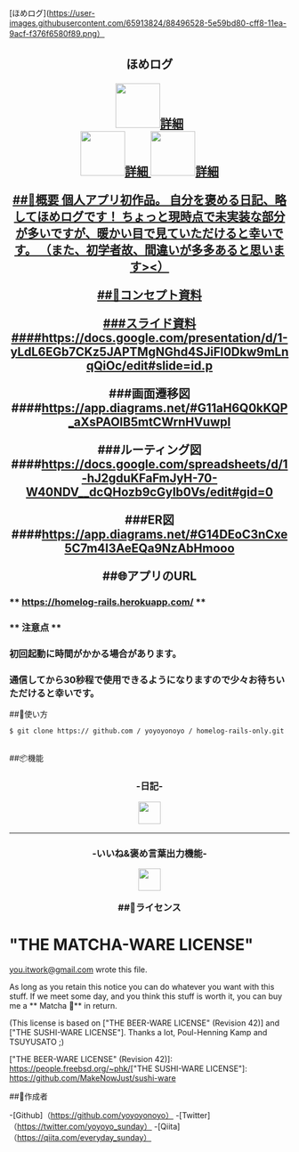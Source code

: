 [ほめログ](https://user-images.githubusercontent.com/65913824/88496528-5e59bd80-cff8-11ea-9acf-f376f6580f89.png）

<h2 align = "center">ほめログ</ h2>

<p align = "center">
  <a href="https://www.ruby-lang.org/ja/"> <img src = "src=https://user-images.githubusercontent.com/65913824/88496679-ecce3f00-cff8-11ea-9255-e9329756ad8e .png" width=" 80px; " />詳細<br>
<a> </a>
  <a href="https://rubyonrails.org/"> <img src = "https://user-images.githubusercontent.com/65913824/88496678-eb9d1200-cff8-11ea-89f5-665b8a754233.png" width =" 80px; " />詳細
<a> </a>
  <a href="https://jp.heroku.com/"> <img src = "https://user-images.githubusercontent.com/65913824/88497260-cf9a7000-cffa-11ea-8eea-17f192ebcc1f.png" width=" 80px; " />詳細
</ P>
<br>

##🌳概要
個人アプリ初作品。
自分を褒める日記、略してほめログです！
ちょっと現時点で未実装な部分が多いですが、暖かい目で見ていただけると幸いです。
（また、初学者故、間違いが多多あると思います><）

##📕コンセプト資料

###スライド資料
####https://docs.google.com/presentation/d/1-yLdL6EGb7CKz5JAPTMgNGhd4SJiFl0Dkw9mLnqQiOc/edit#slide=id.p

###画面遷移図
####https://app.diagrams.net/#G11aH6Q0kKQP_aXsPAOIB5mtCWrnHVuwpI

###ルーティング図
####https://docs.google.com/spreadsheets/d/1-hJ2gduKFaFmJyH-70-W40NDV__dcQHozb9cGyIb0Vs/edit#gid=0

###ER図
####https://app.diagrams.net/#G14DEoC3nCxe5C7m4I3AeEQa9NzAbHmooo

##🌐アプリのURL

### ** https://homelog-rails.herokuapp.com/ **
### ** 注意点 **
### 初回起動に時間がかかる場合があります。
### 通信してから30秒程で使用できるようになりますので少々お待ちいただけると幸いです。

##💬使い方

`$ git clone https:// github.com / yoyoyonoyo / homelog-rails-only.git` <br> <br>

##📦機能

<h3 align = "center">-日記-</ h3>

<p align = "center">
  <img src = "https://user-images.githubusercontent.com/65913824/88497792-59970880-cffc-11ea-9b07-eb0bcbac7686.png" width = 40％>
</ P>

---

<h3 align = "center">-いいね&褒め言葉出力機能-</ h3>

<p align = "center">
  <img src = "https://user-images.githubusercontent.com/65913824/88497797-5d2a8f80-cffc-11ea-99ff-dd92a724d6c1.png" width = 40％>
</ P>

##🎫ライセンス

# "THE MATCHA-WARE LICENSE"

<you.itwork@gmail.com> wrote this file.

As long as you retain this notice you can do whatever you want
with this stuff. If we meet some day, and you think this stuff
is worth it, you can buy me a ** Matcha 🍵** in return.

(This license is based on ["THE BEER-WARE LICENSE" (Revision 42)]
 and ["THE SUSHI-WARE LICENSE"].
 Thanks a lot, Poul-Henning Kamp and TSUYUSATO ;)

​["THE BEER-WARE LICENSE" (Revision 42)]: https://people.freebsd.org/~phk/
​["THE SUSHI-WARE LICENSE"]: https://github.com/MakeNowJust/sushi-ware

##👀作成者

-[Github]（https://github.com/yoyoyonoyo）
-[Twitter]（https://twitter.com/yoyoyo_sunday）
-[Qiita]（https://qiita.com/everyday_sunday）
